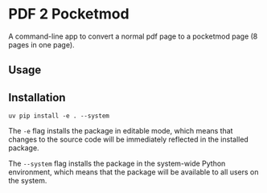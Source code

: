 # PDF 2 Pocketmod

A command-line app to convert a normal pdf page to a pocketmod page (8 pages in one page).

## Usage




## Installation

`uv pip install -e . --system`

The `-e` flag installs the package in editable mode, which means that changes to the source code will be immediately reflected in the installed package.

The `--system` flag installs the package in the system-wide Python environment, which means that the package will be available to all users on the system.